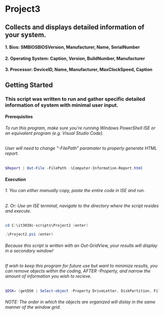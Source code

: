 # Project3
## Collects and displays detailed information of your system.
#### 1. Bios: SMBIOSBIOSVersion, Manufacturer, Name, SerialNumber
#### 2. Operating System: Caption, Version, BuildNumber, Manufacturer
#### 3. Processor: DeviceID, Name, Manufacturer, MaxClockSpeed, Caption
## Getting Started
### This script was written to run and gather specific detailed information of system with minimal user input.

#### Prerequisites
###### To run this program, make sure you're running Windows PowerShell ISE or an equivalent program (e.g. Visual Studio Code). 
###### User will need to change "-FilePath" paramater to properly generate HTML report.
```Powershell
$Report | Out-File -FilePath .\Computer-Information-Report.html
```

#### Execution
###### 1. You can either manually copy, paste the entire code in ISE and run.
###### 2. Or: Use an ISE terminal, navigate to the directory where the script resides and execute.
```Powershell
cd C:\it3038c-scripts\Project2 (enter)
```
```Powershell
.\Project2.ps1 (enter)
```
###### Because this script is written with an *Out-GridView*, your results will display in a secondary window!

###### If wish to keep this program for future use but want to minimize results, you can remove objects within the coding, AFTER *-Property*, and narrow the amount of information you wish to recieve.
```PowerShell
$DSK= (getDSK | Select-object -Property DriveLetter, DiskPartition, FileSystem, Status, VolumeName, Description, DiskSizeGB, FreeSpaceGB , PercentageFree, DiskModel);
``` 
###### NOTE: The order in which the objects are organized will dislay in the same manner of the window grid.

